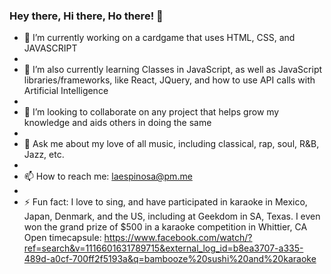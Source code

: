 ### Hey there, Hi there, Ho there! 👋

- 🔭 I’m currently working on a cardgame that uses HTML, CSS, and JAVASCRIPT
- 
- 🌱 I’m also currently learning Classes in JavaScript, as well as JavaScript libraries/frameworks, like React, JQuery, and how to use API calls with Artificial Intelligence
- 
- 👯 I’m looking to collaborate on any project that helps grow my knowledge and aids others in doing the same
- 
- 💬 Ask me about my love of all music, including classical, rap, soul, R&B, Jazz, etc.
- 
- 📫 How to reach me: laespinosa@pm.me
- 
- ⚡ Fun fact: I love to sing, and have participated in karaoke in Mexico, Japan, Denmark, and the US, including at Geekdom in SA, Texas. I even won the grand prize of $500 in a karaoke competition in Whittier, CA Open timecapsule: https://www.facebook.com/watch/?ref=search&v=1116601631789715&external_log_id=b8ea3707-a335-489d-a0cf-700ff2f5193a&q=bambooze%20sushi%20and%20karaoke
<!--
**louie-espinosa/louie-espinosa** is a ✨ _special_ ✨ repository because its `README.md` (this file) appears on your GitHub profile.

Here are some ideas to get you started:

-->
